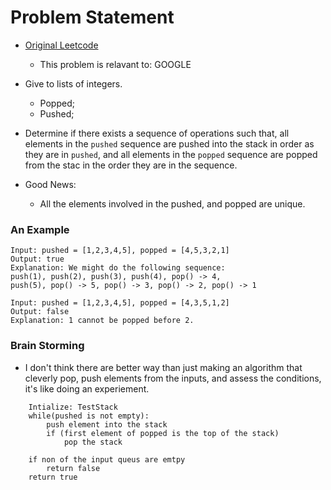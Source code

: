 # Problem Statement
* [Original Leetcode](https://leetcode.com/problems/validate-stack-sequences/)
	* This problem is relavant to: GOOGLE

* Give to lists of integers. 
	* Popped; 
	* Pushed;

* Determine if there exists a sequence of operations such that, all elements in the `pushed` sequence are pushed into the stack in order as they are in `pushed`, and all elements in the `popped` sequence are popped from the stac in the order they are in the sequence.
* Good News: 
	* All the elements involved in the pushed, and popped are unique. 

### An Example

```
Input: pushed = [1,2,3,4,5], popped = [4,5,3,2,1]
Output: true
Explanation: We might do the following sequence:
push(1), push(2), push(3), push(4), pop() -> 4,
push(5), pop() -> 5, pop() -> 3, pop() -> 2, pop() -> 1
```

```
Input: pushed = [1,2,3,4,5], popped = [4,3,5,1,2]
Output: false
Explanation: 1 cannot be popped before 2.

```

### Brain Storming
* I don't think there are better way than just making an algorithm that cleverly pop, push elements from the inputs, and assess the conditions, it's like doing an experiement. 

```
	Intialize: TestStack
	while(pushed is not empty):
		push element into the stack
		if (first element of popped is the top of the stack)
			pop the stack
	
	if non of the input queus are emtpy
		return false
	return true		
```



